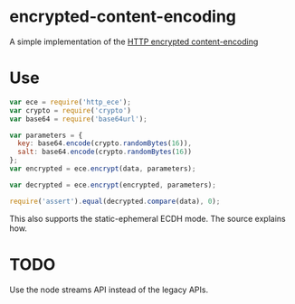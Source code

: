 # encrypted-content-encoding

A simple implementation of the [HTTP encrypted
content-encoding](https://tools.ietf.org/html/draft-nottingham-http-encryption-encoding)

# Use

```js
var ece = require('http_ece');
var crypto = require('crypto')
var base64 = require('base64url');

var parameters = {
  key: base64.encode(crypto.randomBytes(16)),
  salt: base64.encode(crypto.randomBytes(16))
};
var encrypted = ece.encrypt(data, parameters);

var decrypted = ece.encrypt(encrypted, parameters);

require('assert').equal(decrypted.compare(data), 0);
```

This also supports the static-ephemeral ECDH mode.  The source explains how.

# TODO

Use the node streams API instead of the legacy APIs.
